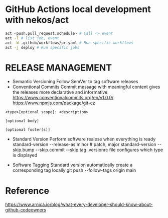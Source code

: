 # GitHub Actions local development with nekos/act
```sh
act <push,pull_request,schedule> # Call <> event
act -l # list job, event
act -W .github/workflows/pr.yaml # Run specific workflows
act -j deploy # Run specific jobs
```

# RELEASE MANAGEMENT
- Semantic Versioning
Follow SemVer to tag software releases
- Conventional Commits
Commit message with meaningful content gives the releases more declarative and informative
https://www.conventionalcommits.org/en/v1.0.0/
https://www.npmjs.com/package/git-cz
```
<type>[optional scope]: <description>

[optional body]

[optional footer(s)]
```
- Standard Version
Perform software realese when everything is ready
standard-version --release-as minor # patch, major
standard-version --skip.bump --skip.commit --skip.tag
.versionrc file configures which type is displayed

- Software Tagging
Standard version automatically create a corresponding tag locally
git push --follow-tags origin main



# Reference
https://www.arnica.io/blog/what-every-developer-should-know-about-github-codeowners